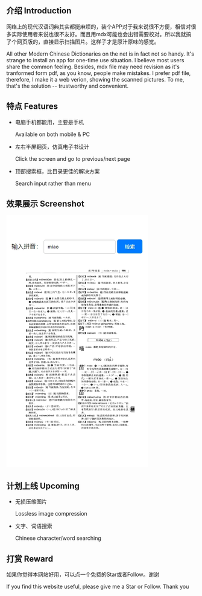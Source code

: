 ## 介绍 Introduction
网络上的现代汉语词典其实都挺麻烦的，装个APP对于我来说很不方便，相信对很多实际使用者来说也很不友好。而且用mdx可能也会出错需要校对。所以我就搞了个网页版的，直接显示扫描图片。这样子才是原汁原味的感觉。

All other Modern Chinese Dictionaries on the net is in fact not so handy. It's strange to install an app for one-time use situation. I believe most users share the common feeling. Besides, mdx file may need revision as it's tranformed form pdf, as you know, people make mistakes. I prefer pdf file, therefore, I make it a web verion, showing the scanned pictures. To me, that's the solution -- trustworthy and convenient.

## 特点 Features
- 电脑手机都能用，主要是手机 
  
  Available on both mobile & PC
- 左右半屏翻页，仿真电子书设计 
  
  Click the screen and go to previous/next page
- 顶部搜索框，比目录更佳的解决方案 
  
  Search input rather than menu

## 效果展示 Screenshot
![效果展示](screenshot.jpg)

## 计划上线 Upcoming
- 无损压缩图片 
  
  Lossless image compression
- 文字、词语搜索 
  
  Chinese character/word searching

## 打赏 Reward
如果你觉得本网站好用，可以点一个免费的Star或者Follow。谢谢

If you find this website useful, please give me a Star or Follow. Thank you
![]()